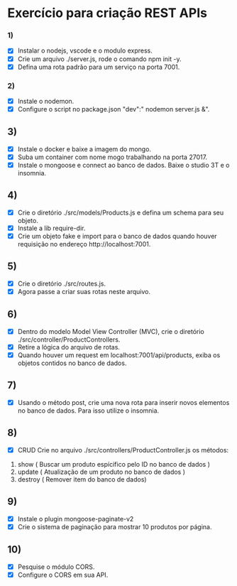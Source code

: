
# Exercício para criação REST APIs

### 1)

- [x] Instalar o nodejs, vscode e o modulo express.
- [x] Crie um arquivo ./server.js, rode o comando npm init -y.
- [x] Defina uma rota padrão para um serviço na porta 7001.

### 2)
- [x] Instale o nodemon.
- [x] Configure o script no package.json "dev":" nodemon server.js &".

## 3)
- [x] Instale o docker e baixe a imagem do mongo. 
- [x] Suba um container com nome mogo trabalhando na porta 27017.
- [x] Instale o mongoose e connect ao banco de dados. Baixe o studio 3T e o insomnia.

## 4) 
- [x] Crie o diretório ./src/models/Products.js e defina um schema para seu objeto.
- [x] Instale a lib require-dir.
- [x] Crie um objeto fake e import para o banco de dados quando houver requisição no endereço http://localhost:7001.

## 5)
- [x] Crie o diretório ./src/routes.js.
- [x] Agora passe a criar suas rotas neste arquivo.
 
## 6) 
- [x] Dentro do modelo Model View Controller (MVC), crie o diretório ./src/controller/ProductControllers.
- [x] Retire a lógica do arquivo de rotas.
- [x] Quando houver um request em localhost:7001/api/products, exiba os objetos contidos no banco de dados.

## 7)
- [x] Usando o método post, crie uma nova rota para inserir novos elementos no banco de dados. Para isso utilize o insomnia.

## 8) 
- [x] CRUD Crie no arquivo ./src/controllers/ProductController.js os métodos:
1. show ( Buscar um produto espícifico pelo ID no banco de dados )
2. update ( Atualização de um produto no banco de dados  )
3. destroy ( Remover item do banco de dados)

## 9)
- [x] Instale o plugin mongoose-paginate-v2
- [x] Crie o sistema de paginação para mostrar 10 produtos por página.

## 10) 
- [x] Pesquise o módulo CORS.
- [x] Configure o CORS em sua API.